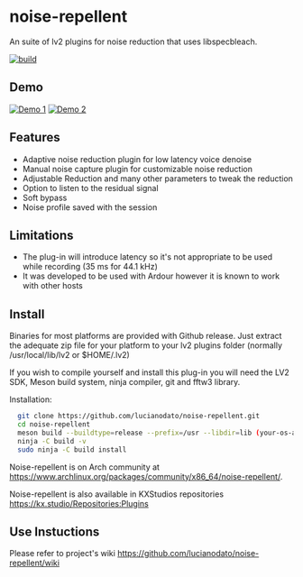 # noise-repellent

An suite of lv2 plugins for noise reduction that uses libspecbleach.

[![build](https://github.com/lucianodato/noise-repellent/actions/workflows/build.yml/badge.svg)](https://github.com/lucianodato/noise-repellent/actions/workflows/build.yml)

## Demo

[![Demo 1](http://img.youtube.com/vi/iNVxCvgcnig/0.jpg)](http://www.youtube.com/watch?v=iNVxCvgcnig "")
[![Demo 2](http://img.youtube.com/vi/LeKyGoAmbFE/0.jpg)](https://www.youtube.com/watch?v=LeKyGoAmbFE "")

## Features

* Adaptive noise reduction plugin for low latency voice denoise
* Manual noise capture plugin for customizable noise reduction
* Adjustable Reduction and many other parameters to tweak the reduction
* Option to listen to the residual signal
* Soft bypass
* Noise profile saved with the session

## Limitations

* The plug-in will introduce latency so it's not appropriate to be used while recording (35 ms for 44.1 kHz)
* It was developed to be used with Ardour however it is known to work with other hosts

## Install

Binaries for most platforms are provided with Github release. Just extract the adequate zip file for your platform to your lv2 plugins folder (normally /usr/local/lib/lv2 or $HOME/.lv2)

If you wish to compile yourself and install this plug-in you will need the LV2 SDK, Meson build system, ninja compiler, git and fftw3 library.

Installation:

```bash
  git clone https://github.com/lucianodato/noise-repellent.git
  cd noise-repellent
  meson build --buildtype=release --prefix=/usr --libdir=lib (your-os-appropriate-location-fullpath)
  ninja -C build -v
  sudo ninja -C build install
```

Noise-repellent is on Arch community at <https://www.archlinux.org/packages/community/x86_64/noise-repellent/>.

Noise-repellent is also available in KXStudios repositories <https://kx.studio/Repositories:Plugins>

## Use Instuctions

Please refer to project's wiki <https://github.com/lucianodato/noise-repellent/wiki>
